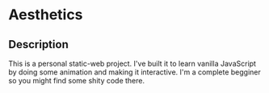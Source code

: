 # Aesthetics

## Description

This is a personal static-web project. I've built it to learn vanilla JavaScript by doing some animation and making it interactive. I'm a complete begginer so you might find some shity code there.

